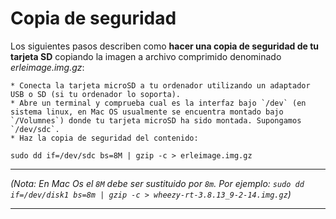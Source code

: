 # Copia de seguridad

Los siguientes pasos describen como **hacer una copia de seguridad de tu tarjeta SD** copiando la imagen a archivo comprimido denominado *erleimage.img.gz*:

	* Conecta la tarjeta microSD a tu ordenador utilizando un adaptador USB o SD (si tu ordenador lo soporta).
    * Abre un terminal y comprueba cual es la interfaz bajo `/dev` (en sistema linux, en Mac OS usualmente se encuentra montado bajo `/Volumnes`) donde tu tarjeta microSD ha sido montada. Supongamos `/dev/sdc`.
    * Haz la copia de seguridad del contenido:

```shell
sudo dd if=/dev/sdc bs=8M | gzip -c > erleimage.img.gz
```
---

*(Nota: En Mac Os el `8M` debe ser sustituido por `8m`. Por ejemplo: `sudo dd if=/dev/disk1 bs=8m | gzip -c > wheezy-rt-3.8.13_9-2-14.img.gz`)*

---
